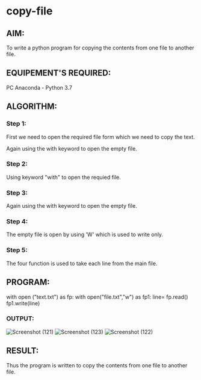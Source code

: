 # copy-file
## AIM:
To write a python program for copying the contents from one file to another file.
## EQUIPEMENT'S REQUIRED: 
PC
Anaconda - Python 3.7
## ALGORITHM: 
### Step 1:
First we need to open the required file form which we need to copy the text.

Again using the with keyword to open the empty file.

### Step 2:
Using keyword "with" to open the requied file.

### Step 3:
Again using the with keyword to open the empty file.

### Step 4:
The empty file is open by using 'W' which is used to write only.

### Step 5:
The four function is used to take each line from the main file.

## PROGRAM:
with open ("text.txt") as fp:
  with open("file.txt","w") as fp1:
    line= fp.read()
    fp1.write(line)
### OUTPUT:
![Screenshot (121)](https://github.com/Pravinrajj/copy-file/assets/117917674/c30522e5-1f21-48eb-a61a-9bb220640fcf)
![Screenshot (123)](https://github.com/Pravinrajj/copy-file/assets/117917674/e9e52571-d23d-40f6-8855-605ca26aeb8b)
![Screenshot (122)](https://github.com/Pravinrajj/copy-file/assets/117917674/f87ecf70-bf60-4f08-966b-a14d2708e9ed)

## RESULT:
Thus the program is written to copy the contents from one file to another file.
